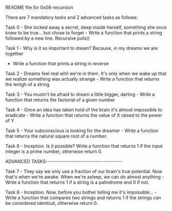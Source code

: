 README file for 0x08-recursion

There are 7 mandatory tasks and 2 advanced tasks as follows:

Task 0 - She locked away a secret, deep inside herself, something she once knew
to be true... but chose to forget - Write a function that prints a string
followed by a new line. Recursive puts()

Task 1 - Why is it so important to dream? Because, in my dreams we are together
 - Write a function that prints a string in reverse

Task 2 - Dreams feel real whil we're in them. It's only when we wake up that we
realize something was actually strange - Write a function that returns the
lentgh of a string

Task 3 - You mustn't be afraid to dream a little bigger, darling - Write a
function that returns the factorial of a given number

Task 4 - Once an idea has taken hold of the brain it's almost impossible to
eradicate - Write a function that returns the value of X raised to the power
of Y

Task 5 - Your subconscious is looking for the dreamer - Write a function that
returns the natural square root of a number.

Task 6 - Inception. Is it possible? Write a function that returns 1 if the
input integer is a prime number, otherwise return 0.

ADVANCED TASKS-------------------------------------

Task 7 - They say we only use a fraction of our brain's true potential. Now
that's when we're awake. When we're asleep, we can do almost anything - Write
a function that returns 1 if a string is a palindrome and 0 if not.

Task 8 - Inception. Now, before you bother telling me it's impossible... - Write
a function that compares two strings and returns 1 if the strings can be
considered identical, otherwise return 0.
